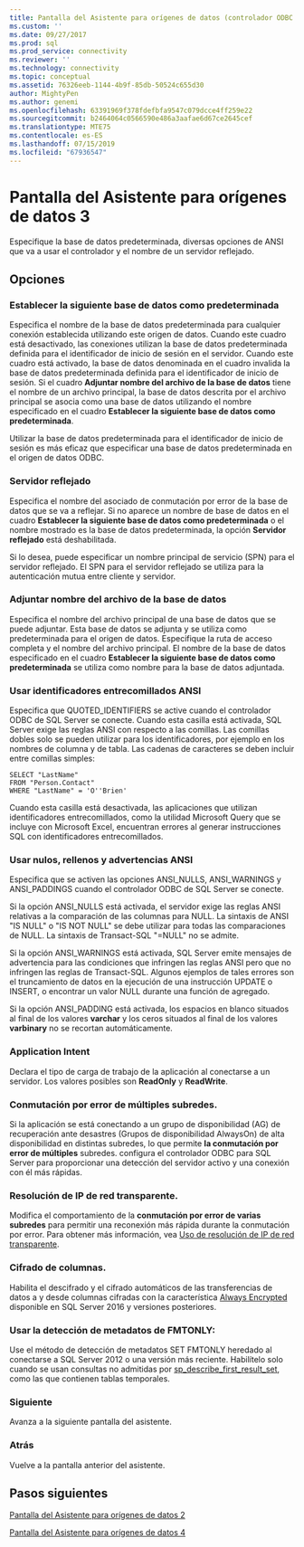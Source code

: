 ```yaml
---
title: Pantalla del Asistente para orígenes de datos (controlador ODBC para SQL Server) | Microsoft Docs
ms.custom: ''
ms.date: 09/27/2017
ms.prod: sql
ms.prod_service: connectivity
ms.reviewer: ''
ms.technology: connectivity
ms.topic: conceptual
ms.assetid: 76326eeb-1144-4b9f-85db-50524c655d30
author: MightyPen
ms.author: genemi
ms.openlocfilehash: 63391969f378fdefbfa9547c079dcce4ff259e22
ms.sourcegitcommit: b2464064c0566590e486a3aafae6d67ce2645cef
ms.translationtype: MTE75
ms.contentlocale: es-ES
ms.lasthandoff: 07/15/2019
ms.locfileid: "67936547"
---
```

# <a name="data-source-wizard-screen-3"></a>Pantalla del Asistente para orígenes de datos 3

Especifique la base de datos predeterminada, diversas opciones de ANSI que va a usar el controlador y el nombre de un servidor reflejado.

## <a name="options"></a>Opciones

### <a name="change-the-default-database-to"></a>Establecer la siguiente base de datos como predeterminada

Especifica el nombre de la base de datos predeterminada para cualquier conexión establecida utilizando este origen de datos. Cuando este cuadro está desactivado, las conexiones utilizan la base de datos predeterminada definida para el identificador de inicio de sesión en el servidor. Cuando este cuadro está activado, la base de datos denominada en el cuadro invalida la base de datos predeterminada definida para el identificador de inicio de sesión. Si el cuadro **Adjuntar nombre del archivo de la base de datos** tiene el nombre de un archivo principal, la base de datos descrita por el archivo principal se asocia como una base de datos utilizando el nombre especificado en el cuadro **Establecer la siguiente base de datos como predeterminada**.

Utilizar la base de datos predeterminada para el identificador de inicio de sesión es más eficaz que especificar una base de datos predeterminada en el origen de datos ODBC.

### <a name="mirror-server"></a>Servidor reflejado

Especifica el nombre del asociado de conmutación por error de la base de datos que se va a reflejar. Si no aparece un nombre de base de datos en el cuadro **Establecer la siguiente base de datos como predeterminada** o el nombre mostrado es la base de datos predeterminada, la opción **Servidor reflejado** está deshabilitada.

Si lo desea, puede especificar un nombre principal de servicio (SPN) para el servidor reflejado. El SPN para el servidor reflejado se utiliza para la autenticación mutua entre cliente y servidor.

### <a name="attach-database-filename"></a>Adjuntar nombre del archivo de la base de datos

Especifica el nombre del archivo principal de una base de datos que se puede adjuntar. Esta base de datos se adjunta y se utiliza como predeterminada para el origen de datos. Especifique la ruta de acceso completa y el nombre del archivo principal. El nombre de la base de datos especificado en el cuadro **Establecer la siguiente base de datos como predeterminada** se utiliza como nombre para la base de datos adjuntada.

### <a name="use-ansi-quoted-identifiers"></a>Usar identificadores entrecomillados ANSI

Especifica que QUOTED_IDENTIFIERS se active cuando el controlador ODBC de SQL Server se conecte. Cuando esta casilla está activada, SQL Server exige las reglas ANSI con respecto a las comillas. Las comillas dobles solo se pueden utilizar para los identificadores, por ejemplo en los nombres de columna y de tabla. Las cadenas de caracteres se deben incluir entre comillas simples:

```
SELECT "LastName"
FROM "Person.Contact"
WHERE "LastName" = 'O''Brien'
```

Cuando esta casilla está desactivada, las aplicaciones que utilizan identificadores entrecomillados, como la utilidad Microsoft Query que se incluye con Microsoft Excel, encuentran errores al generar instrucciones SQL con identificadores entrecomillados.

### <a name="use-ansi-nulls-paddings-and-warnings"></a>Usar nulos, rellenos y advertencias ANSI

Especifica que se activen las opciones ANSI_NULLS, ANSI_WARNINGS y ANSI_PADDINGS cuando el controlador ODBC de SQL Server se conecte.

Si la opción ANSI_NULLS está activada, el servidor exige las reglas ANSI relativas a la comparación de las columnas para NULL. La sintaxis de ANSI "IS NULL" o "IS NOT NULL" se debe utilizar para todas las comparaciones de NULL. La sintaxis de Transact-SQL "=NULL" no se admite.

Si la opción ANSI_WARNINGS está activada, SQL Server emite mensajes de advertencia para las condiciones que infringen las reglas ANSI pero que no infringen las reglas de Transact-SQL. Algunos ejemplos de tales errores son el truncamiento de datos en la ejecución de una instrucción UPDATE o INSERT, o encontrar un valor NULL durante una función de agregado. 

Si la opción ANSI_PADDING está activada, los espacios en blanco situados al final de los valores **varchar** y los ceros situados al final de los valores **varbinary** no se recortan automáticamente.

### <a name="application-intent"></a>Application Intent

Declara el tipo de carga de trabajo de la aplicación al conectarse a un servidor. Los valores posibles son **ReadOnly** y **ReadWrite**.

### <a name="multi-subnet-failover"></a>Conmutación por error de múltiples subredes.

Si la aplicación se está conectando a un grupo de disponibilidad (AG) de recuperación ante desastres (Grupos de disponibilidad AlwaysOn) de alta disponibilidad en distintas subredes, lo que permite **la conmutación por error de múltiples** subredes. configura el controlador ODBC para SQL Server para proporcionar una detección del servidor activo y una conexión con él más rápidas.

### <a name="transparent-network-ip-resolution"></a>Resolución de IP de red transparente.

Modifica el comportamiento de la **conmutación por error de varias subredes** para permitir una reconexión más rápida durante la conmutación por error. Para obtener más información, vea [Uso de resolución de IP de red transparente](../../../connect/odbc/using-transparent-network-ip-resolution.md).

### <a name="column-encryption"></a>Cifrado de columnas.

Habilita el descifrado y el cifrado automáticos de las transferencias de datos a y desde columnas cifradas con la característica [Always Encrypted](../../../connect/odbc/using-always-encrypted-with-the-odbc-driver.md) disponible en SQL Server 2016 y versiones posteriores.

### <a name="use-fmtonly-metadata-discovery"></a>Usar la detección de metadatos de FMTONLY:

Use el método de detección de metadatos SET FMTONLY heredado al conectarse a SQL Server 2012 o una versión más reciente. Habilítelo solo cuando se usan consultas no admitidas por [sp_describe_first_result_set](../../../relational-databases/system-stored-procedures/sp-describe-first-result-set-transact-sql.md), como las que contienen tablas temporales. 

### <a name="next"></a>Siguiente

Avanza a la siguiente pantalla del asistente.

### <a name="back"></a>Atrás

Vuelve a la pantalla anterior del asistente.

## <a name="next-steps"></a>Pasos siguientes

[Pantalla del Asistente para orígenes de datos 2](../../../connect/odbc/windows/dsn-wizard-2.md)

[Pantalla del Asistente para orígenes de datos 4](../../../connect/odbc/windows/dsn-wizard-4.md)
